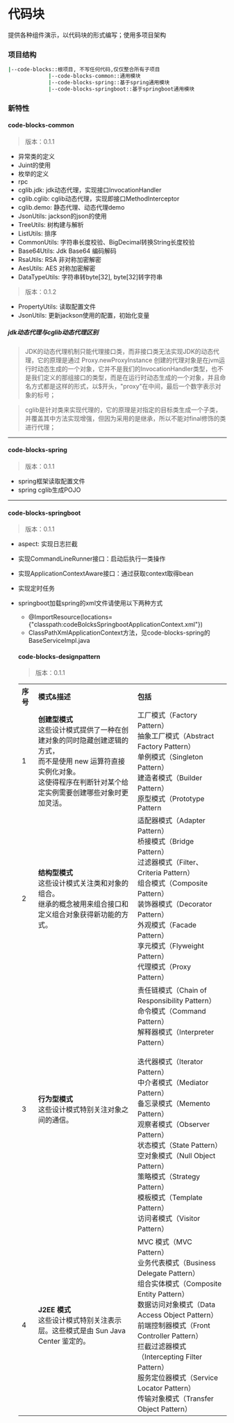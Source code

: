 # 代码块
提供各种组件演示，以代码块的形式编写；使用多项目架构

### 项目结构

```sh
|--code-blocks::根项目, 不写任何代码,仅仅整合所有子项目
             |--code-blocks-common::通用模块
             |--code-blocks-spring::基于spring通用模块
             |--code-blocks-springboot::基于springboot通用模块
```


### 新特性

#### code-blocks-common
> 版本：0.1.1

- 异常类的定义
- Juint的使用
- 枚举的定义
- rpc
- cglib.jdk: jdk动态代理，实现接口InvocationHandler
- cglib.cglib: cglib动态代理，实现即接口MethodInterceptor
- cglib.demo: 静态代理、动态代理demo
- JsonUtils: jackson的json的使用
- TreeUtils: 树构建与解析
- ListUtils: 排序
- CommonUtils: 字符串长度校验、BigDecimal转换String长度校验
- Base64Utils: Jdk Base64 编码解码
- RsaUtils: RSA 非对称加密解密
- AesUtils: AES 对称加密解密
- DataTypeUtils: 字符串转byte[32], byte[32]转字符串

> 版本：0.1.2
- PropertyUtils: 读取配置文件
- JsonUtils: 更新jackson使用的配置，初始化变量


##### jdk动态代理与cglib动态代理区别
> JDK的动态代理机制只能代理接口类，而非接口类无法实现JDK的动态代理，它的原理是通过 Proxy.newProxyInstance 创建的代理对象是在jvm运行时动态生成的一个对象，它并不是我们的InvocationHandler类型，也不是我们定义的那组接口的类型，而是在运行时动态生成的一个对象，并且命名方式都是这样的形式，以$开头，"proxy"在中间，最后一个数字表示对象的标号；

> cglib是针对类来实现代理的，它的原理是对指定的目标类生成一个子类，并覆盖其中方法实现增强，但因为采用的是继承，所以不能对final修饰的类进行代理；

***

#### code-blocks-spring
> 版本：0.1.1

- spring框架读取配置文件
- spring cglib生成POJO

***

#### code-blocks-springboot
> 版本：0.1.1

- aspect: 实现日志拦截
- 实现CommandLineRunner接口：启动后执行一类操作
- 实现ApplicationContextAware接口：通过获取context取得bean
- 实现定时任务
- springboot加载spring的xml文件请使用以下两种方式
  - @ImportResource(locations={"classpath:codeBolcksSpringbootApplicationContext.xml"})
  - ClassPathXmlApplicationContext方法，见code-blocks-spring的BaseServiceImpl.java

  #### code-blocks-designpattern
  > 版本：0.1.1

  <table class="mytable">
    <tr align="left">
      <th>序号</th>
      <th>模式&描述</th>
      <th>包括</th>
    </tr>
    <tr>
      <td>1</td>
      <td>
      <b>创建型模式</b><br>
      这些设计模式提供了一种在创建对象的同时隐藏创建逻辑的方式，<br>
      而不是使用 new 运算符直接实例化对象。<br>
      这使得程序在判断针对某个给定实例需要创建哪些对象时更加灵活。<br>
      </td>
      <td>
      工厂模式（Factory Pattern）<br>
      抽象工厂模式（Abstract Factory Pattern）<br>
      单例模式（Singleton Pattern）<br>
      建造者模式（Builder Pattern）<br>
      原型模式（Prototype Pattern<br>
      </td>
    </tr>
    <tr>
      <td>2</td>
      <td>
      <b>结构型模式</b><br>
      这些设计模式关注类和对象的组合。<br>
      继承的概念被用来组合接口和定义组合对象获得新功能的方式。<br>
      </td>
      <td>
      适配器模式（Adapter Pattern）<br>
      桥接模式（Bridge Pattern）<br>
      过滤器模式（Filter、Criteria Pattern）<br>
      组合模式（Composite Pattern）<br>
      装饰器模式（Decorator Pattern）<br>
      外观模式（Facade Pattern）<br>
      享元模式（Flyweight Pattern）<br>
      代理模式（Proxy Pattern）<br>
      </td>
    </tr>
    <tr>
      <td>3</td>
      <td>
      <b>行为型模式</b><br>
      这些设计模式特别关注对象之间的通信。<br>
      </td>
      <td>
      责任链模式（Chain of Responsibility Pattern）<br>
      命令模式（Command Pattern）<br>
      解释器模式（Interpreter Pattern）<br><br>
      迭代器模式（Iterator Pattern）<br>
      中介者模式（Mediator Pattern）<br>
      备忘录模式（Memento Pattern）<br>
      观察者模式（Observer Pattern）<br>
      状态模式（State Pattern）<br>
      空对象模式（Null Object Pattern）<br>
      策略模式（Strategy Pattern）<br>
      模板模式（Template Pattern）<br>
      访问者模式（Visitor Pattern）<br>
      </td>
    </tr>
    <tr>
      <td>4</td>
      <td>
      <b>J2EE 模式</b><br>
      这些设计模式特别关注表示层。这些模式是由 Sun Java Center 鉴定的。<br>
      </td>
      <td>
      MVC 模式（MVC Pattern）<br>
      业务代表模式（Business Delegate Pattern）<br>
      组合实体模式（Composite Entity Pattern）<br>
      数据访问对象模式（Data Access Object Pattern）<br>
      前端控制器模式（Front Controller Pattern）<br>
      拦截过滤器模式（Intercepting Filter Pattern）<br>
      服务定位器模式（Service Locator Pattern）<br>
      传输对象模式（Transfer Object Pattern）<br>
      </td>
    </tr>
  </table>
